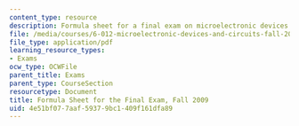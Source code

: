 ```yaml
---
content_type: resource
description: Formula sheet for a final exam on microelectronic devices and circuits.
file: /media/courses/6-012-microelectronic-devices-and-circuits-fall-2009/4e51bf077aaf59379bc1409f161dfa89_MIT6_012F09_final_formula.pdf
file_type: application/pdf
learning_resource_types:
- Exams
ocw_type: OCWFile
parent_title: Exams
parent_type: CourseSection
resourcetype: Document
title: Formula Sheet for the Final Exam, Fall 2009
uid: 4e51bf07-7aaf-5937-9bc1-409f161dfa89
---
```

